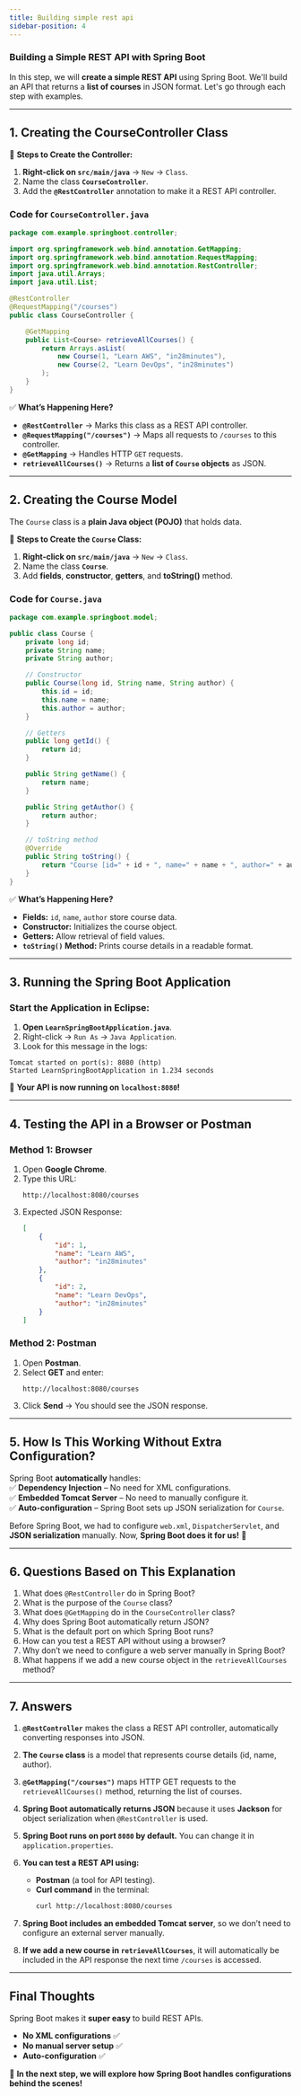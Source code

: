 ```yaml
---
title: Building simple rest api
sidebar-position: 4
---
```


### **Building a Simple REST API with Spring Boot**  

In this step, we will **create a simple REST API** using Spring Boot. We'll build an API that returns a **list of courses** in JSON format. Let's go through each step with examples.  

---

## **1. Creating the CourseController Class**  

📌 **Steps to Create the Controller:**  
1. **Right-click on `src/main/java`** → `New` → `Class`.  
2. Name the class **`CourseController`**.  
3. Add the **`@RestController`** annotation to make it a REST API controller.  

### **Code for `CourseController.java`**  
```java
package com.example.springboot.controller;

import org.springframework.web.bind.annotation.GetMapping;
import org.springframework.web.bind.annotation.RequestMapping;
import org.springframework.web.bind.annotation.RestController;
import java.util.Arrays;
import java.util.List;

@RestController
@RequestMapping("/courses")
public class CourseController {

    @GetMapping
    public List<Course> retrieveAllCourses() {
        return Arrays.asList(
            new Course(1, "Learn AWS", "in28minutes"),
            new Course(2, "Learn DevOps", "in28minutes")
        );
    }
}
```
✅ **What’s Happening Here?**  
- **`@RestController`** → Marks this class as a REST API controller.  
- **`@RequestMapping("/courses")`** → Maps all requests to `/courses` to this controller.  
- **`@GetMapping`** → Handles HTTP `GET` requests.  
- **`retrieveAllCourses()`** → Returns a **list of `Course` objects** as JSON.  

---

## **2. Creating the Course Model**  

The `Course` class is a **plain Java object (POJO)** that holds data.  

📌 **Steps to Create the `Course` Class:**  
1. **Right-click on `src/main/java`** → `New` → `Class`.  
2. Name the class **`Course`**.  
3. Add **fields**, **constructor**, **getters**, and **toString()** method.  

### **Code for `Course.java`**  
```java
package com.example.springboot.model;

public class Course {
    private long id;
    private String name;
    private String author;

    // Constructor
    public Course(long id, String name, String author) {
        this.id = id;
        this.name = name;
        this.author = author;
    }

    // Getters
    public long getId() {
        return id;
    }

    public String getName() {
        return name;
    }

    public String getAuthor() {
        return author;
    }

    // toString method
    @Override
    public String toString() {
        return "Course [id=" + id + ", name=" + name + ", author=" + author + "]";
    }
}
```
✅ **What’s Happening Here?**  
- **Fields:** `id`, `name`, `author` store course data.  
- **Constructor:** Initializes the course object.  
- **Getters:** Allow retrieval of field values.  
- **`toString()` Method:** Prints course details in a readable format.  

---

## **3. Running the Spring Boot Application**  

### **Start the Application in Eclipse:**  
1. **Open `LearnSpringBootApplication.java`**.  
2. Right-click → `Run As` → `Java Application`.  
3. Look for this message in the logs:  

```
Tomcat started on port(s): 8080 (http)
Started LearnSpringBootApplication in 1.234 seconds
```
🎉 **Your API is now running on `localhost:8080`!**  

---

## **4. Testing the API in a Browser or Postman**  

### **Method 1: Browser**  
1. Open **Google Chrome**.  
2. Type this URL:  
   ```
   http://localhost:8080/courses
   ```
3. Expected JSON Response:  
   ```json
   [
       {
           "id": 1,
           "name": "Learn AWS",
           "author": "in28minutes"
       },
       {
           "id": 2,
           "name": "Learn DevOps",
           "author": "in28minutes"
       }
   ]
   ```

### **Method 2: Postman**  
1. Open **Postman**.  
2. Select **GET** and enter:  
   ```
   http://localhost:8080/courses
   ```
3. Click **Send** → You should see the JSON response.  

---

## **5. How Is This Working Without Extra Configuration?**  

Spring Boot **automatically** handles:  
✅ **Dependency Injection** – No need for XML configurations.  
✅ **Embedded Tomcat Server** – No need to manually configure it.  
✅ **Auto-configuration** – Spring Boot sets up JSON serialization for `Course`.  

Before Spring Boot, we had to configure `web.xml`, `DispatcherServlet`, and **JSON serialization** manually. Now, **Spring Boot does it for us!** 🚀  

---

## **6. Questions Based on This Explanation**  

1. What does `@RestController` do in Spring Boot?  
2. What is the purpose of the `Course` class?  
3. What does `@GetMapping` do in the `CourseController` class?  
4. Why does Spring Boot automatically return JSON?  
5. What is the default port on which Spring Boot runs?  
6. How can you test a REST API without using a browser?  
7. Why don’t we need to configure a web server manually in Spring Boot?  
8. What happens if we add a new course object in the `retrieveAllCourses` method?  

---

## **7. Answers**  

1. **`@RestController`** makes the class a REST API controller, automatically converting responses into JSON.  

2. **The `Course` class** is a model that represents course details (id, name, author).  

3. **`@GetMapping("/courses")`** maps HTTP GET requests to the `retrieveAllCourses()` method, returning the list of courses.  

4. **Spring Boot automatically returns JSON** because it uses **Jackson** for object serialization when `@RestController` is used.  

5. **Spring Boot runs on port `8080` by default.** You can change it in `application.properties`.  

6. **You can test a REST API using:**  
   - **Postman** (a tool for API testing).  
   - **Curl command** in the terminal:  
     ```sh
     curl http://localhost:8080/courses
     ```

7. **Spring Boot includes an embedded Tomcat server**, so we don’t need to configure an external server manually.  

8. **If we add a new course in `retrieveAllCourses`**, it will automatically be included in the API response the next time `/courses` is accessed.  

---

## **Final Thoughts**  

Spring Boot makes it **super easy** to build REST APIs.  
- **No XML configurations** ✅  
- **No manual server setup** ✅  
- **Auto-configuration** ✅  

🚀 **In the next step, we will explore how Spring Boot handles configurations behind the scenes!**